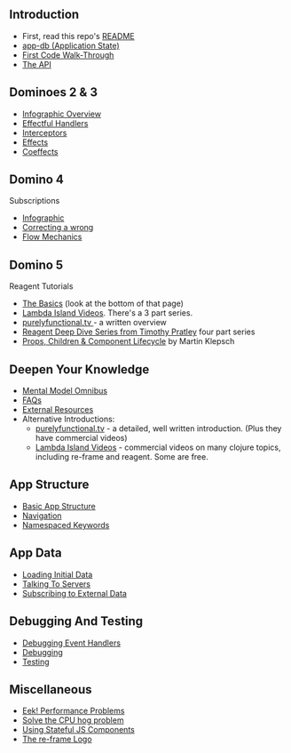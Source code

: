 ## Introduction
* First, read this repo's [README](../README.md)
* [app-db (Application State)](ApplicationState.md)
* [First Code Walk-Through](CodeWalkthrough.md)
* [The API](API.md)

## Dominoes 2 & 3
* [Infographic Overview](EventHandlingInfographic.md)
* [Effectful Handlers](EffectfulHandlers.md)
* [Interceptors](Interceptors.md)
* [Effects](Effects.md)
* [Coeffects](Coeffects.md)

## Domino 4
Subscriptions
  * [Infographic](SubscriptionInfographic.md)
  * [Correcting a wrong](SubscriptionsCleanup.md)
  * [Flow Mechanics](SubscriptionFlow.md)

## Domino 5
Reagent Tutorials
  * [The Basics](https://github.com/Day8/re-frame/wiki#reagent-tutorials) (look at the bottom of that page)
  * [Lambda Island Videos](https://lambdaisland.com/episodes). There's a 3 part series.
  * [purelyfunctional.tv ](https://purelyfunctional.tv/guide/reagent/) - a written overview
  * [Reagent Deep Dive Series from Timothy Pratley](http://timothypratley.blogspot.com.au/p/p.html)  four part series
  * [Props, Children & Component Lifecycle](https://www.martinklepsch.org/posts/props-children-and-component-lifecycle-in-reagent.html) by Martin Klepsch

## Deepen Your Knowledge

* [Mental Model Omnibus](MentalModelOmnibus.md)
* [FAQs](FAQs/README.md)
* [External Resources](External-Resources.md)
* Alternative Introductions:
  * [purelyfunctional.tv](https://purelyfunctional.tv/guide/re-frame-building-blocks/) - a detailed, well written introduction. (Plus they have commercial videos)
  * [Lambda Island Videos](https://lambdaisland.com/episodes) - commercial videos on many clojure topics, including re-frame and reagent. Some are free.

## App Structure
  * [Basic App Structure](Basic-App-Structure.md)
  * [Navigation](Navigation.md)
  * [Namespaced Keywords](Namespaced-Keywords.md)

## App Data
  * [Loading Initial Data](Loading-Initial-Data.md)
  * [Talking To Servers](Talking-To-Servers.md)
  * [Subscribing to External Data](Subscribing-To-External-Data.md)

## Debugging And Testing
  * [Debugging Event Handlers](Debugging-Event-Handlers.md)
  * [Debugging](Debugging.md)
  * [Testing](Testing.md)

## Miscellaneous
  * [Eek! Performance Problems](Performance-Problems.md)
  * [Solve the CPU hog problem](Solve-the-CPU-hog-problem.md)
  * [Using Stateful JS Components](Using-Stateful-JS-Components.md)
  * [The re-frame Logo](The-re-frame-logo.md)
